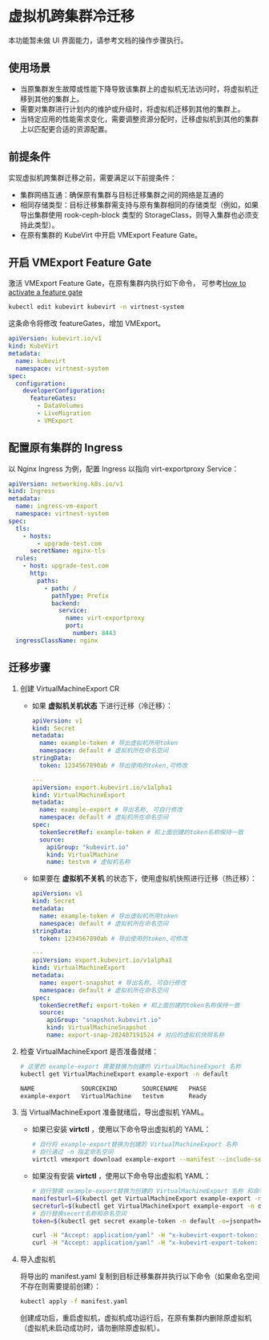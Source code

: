 # 虚拟机跨集群冷迁移

本功能暂未做 UI 界面能力，请参考文档的操作步骤执行。

## 使用场景

- 当原集群发生故障或性能下降导致该集群上的虚拟机无法访问时，将虚拟机迁移到其他的集群上。
- 需要对集群进行计划内的维护或升级时，将虚拟机迁移到其他的集群上。
- 当特定应用的性能需求变化，需要调整资源分配时，迁移虚拟机到其他的集群上以匹配更合适的资源配置。

## 前提条件

实现虚拟机跨集群迁移之前，需要满足以下前提条件：

- 集群网络互通：确保原有集群与目标迁移集群之间的网络是互通的
- 相同存储类型：目标迁移集群需支持与原有集群相同的存储类型（例如，如果导出集群使用 rook-ceph-block 类型的 StorageClass，则导入集群也必须支持此类型）。
- 在原有集群的 KubeVirt 中开启 VMExport Feature Gate。

## 开启 VMExport Feature Gate

激活 VMExport Feature Gate，在原有集群内执行如下命令，
可参考[How to activate a feature gate](https://kubevirt.io/user-guide/cluster_admin/activating_feature_gates/#how-to-activate-a-feature-gate)

```sh
kubectl edit kubevirt kubevirt -n virtnest-system
```

这条命令将修改 featureGates，增加 VMExport。

```yaml
apiVersion: kubevirt.io/v1
kind: KubeVirt
metadata:
  name: kubevirt
  namespace: virtnest-system
spec:
  configuration:
    developerConfiguration:
      featureGates:
        - DataVolumes
        - LiveMigration
        - VMExport
```

## 配置原有集群的 Ingress

以 Nginx Ingress 为例，配置 Ingress 以指向 virt-exportproxy Service：

```yaml
apiVersion: networking.k8s.io/v1
kind: Ingress
metadata:
  name: ingress-vm-export
  namespace: virtnest-system
spec:
  tls:
    - hosts:
        - upgrade-test.com
      secretName: nginx-tls
  rules:
    - host: upgrade-test.com
      http:
        paths:
          - path: /
            pathType: Prefix
            backend:
              service:
                name: virt-exportproxy
                port:
                  number: 8443
  ingressClassName: nginx
```

## 迁移步骤

1. 创建 VirtualMachineExport CR

    - 如果 **虚拟机关机状态** 下进行迁移（冷迁移）：

        ```yaml
        apiVersion: v1
        kind: Secret
        metadata:
          name: example-token # 导出虚拟机所用token
          namespace: default # 虚拟机所在命名空间
        stringData:
          token: 1234567890ab # 导出使用的token,可修改
    
        ---
        apiVersion: export.kubevirt.io/v1alpha1
        kind: VirtualMachineExport
        metadata:
          name: example-export # 导出名称, 可自行修改
          namespace: default # 虚拟机所在命名空间
        spec:
          tokenSecretRef: example-token # 和上面创建的token名称保持一致
          source:
            apiGroup: "kubevirt.io"
            kind: VirtualMachine
            name: testvm # 虚拟机名称
        ```

    - 如果要在 **虚拟机不关机** 的状态下，使用虚拟机快照进行迁移（热迁移）：

        ```yaml
        apiVersion: v1
        kind: Secret
        metadata:
          name: example-token # 导出虚拟机所用token
          namespace: default # 虚拟机所在命名空间
        stringData:
          token: 1234567890ab # 导出使用的token,可修改
    
        ---
        apiVersion: export.kubevirt.io/v1alpha1
        kind: VirtualMachineExport
        metadata:
          name: export-snapshot # 导出名称, 可自行修改
          namespace: default # 虚拟机所在命名空间
        spec:
          tokenSecretRef: export-token # 和上面创建的token名称保持一致
          source:
            apiGroup: "snapshot.kubevirt.io"
            kind: VirtualMachineSnapshot
            name: export-snap-202407191524 # 对应的虚拟机快照名称
        ```

1. 检查 VirtualMachineExport 是否准备就绪：
    
    ```sh
    # 这里的 example-export 需要替换为创建的 VirtualMachineExport 名称
    kubectl get VirtualMachineExport example-export -n default
    
    NAME             SOURCEKIND       SOURCENAME   PHASE
    example-export   VirtualMachine   testvm       Ready
    ```

1. 当 VirtualMachineExport 准备就绪后，导出虚拟机 YAML。

    - 如果已安装 **virtctl** ，使用以下命令导出虚拟机的 YAML：

        ```sh
        # 自行将 example-export替换为创建的 VirtualMachineExport 名称
        # 自行通过 -n 指定命名空间
        virtctl vmexport download example-export --manifest --include-secret --output=manifest.yaml
        ```

    - 如果没有安装 **virtctl** ，使用以下命令导出虚拟机 YAML：

        ```sh
        # 自行替换 example-export替换为创建的 VirtualMachineExport 名称 和命名空间
        manifesturl=$(kubectl get VirtualMachineExport example-export -n default -o=jsonpath='{.status.links.internal.manifests[0].url}')
        secreturl=$(kubectl get VirtualMachineExport example-export -n default -o=jsonpath='{.status.links.internal.manifests[1].url}')
        # 自行替换secert名称和命名空间
        token=$(kubectl get secret example-token -n default -o=jsonpath='{.data.token}' | base64 -d)
    
        curl -H "Accept: application/yaml" -H "x-kubevirt-export-token: $token"  --insecure  $secreturl > manifest.yaml
        curl -H "Accept: application/yaml" -H "x-kubevirt-export-token: $token"  --insecure  $manifesturl >> manifest.yaml
        ```

1. 导入虚拟机

    将导出的 manifest.yaml 复制到目标迁移集群并执行以下命令（如果命名空间不存在则需要提前创建）：

    ```sh
    kubectl apply -f manifest.yaml
    ```
    创建成功后，重启虚拟机，虚拟机成功运行后，在原有集群内删除原虚拟机（虚拟机未启动成功时，请勿删除原虚拟机）。

